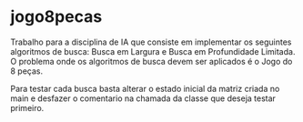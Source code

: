 # jogo8pecas
Trabalho para a disciplina de IA que consiste em implementar os seguintes algoritmos de busca:
Busca em Largura e Busca em Profundidade Limitada.
O problema onde os algoritmos de busca devem ser aplicados é o Jogo do 8 peças.

Para testar cada busca basta alterar o estado inicial da matriz criada no main e desfazer o comentario na chamada da classe que deseja testar primeiro.
